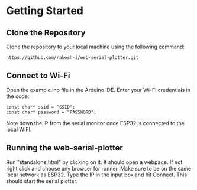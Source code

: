 # Getting Started
## Clone the Repository
Clone the repository to your local machine using the following command:
```
https://github.com/rakesh-i/web-serial-plotter.git

```
## Connect to Wi-Fi
Open the example.ino file in the Arduino IDE.
Enter your Wi-Fi credentials in the code:
```
const char* ssid = "SSID";
const char* password = "PASSWORD";

```
Note down the IP from the serial monitor once ESP32 is connected to the local WIFI.

## Running the web-serial-plotter
Run "standalone.html" by clicking on it. It should open a webpage. If not right click and choose any browser for runner.
Make sure to be on the same local network as ESP32.
Type the IP in the input box and hit Connect. This should start the serial plotter. 
